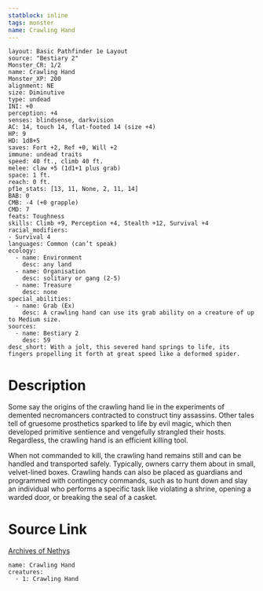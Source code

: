 ```yaml
---
statblock: inline
tags: monster
name: Crawling Hand
---
```

```statblock
layout: Basic Pathfinder 1e Layout
source: "Bestiary 2"
Monster_CR: 1/2
name: Crawling Hand
Monster_XP: 200
alignment: NE
size: Diminutive
type: undead
INI: +0
perception: +4
senses: blindsense, darkvision
AC: 14, touch 14, flat-footed 14 (size +4)
HP: 9
HD: 1d8+5
saves: Fort +2, Ref +0, Will +2
immune: undead traits
speed: 40 ft., climb 40 ft.
melee: claw +5 (1d1+1 plus grab)
space: 1 ft.
reach: 0 ft.
pf1e_stats: [13, 11, None, 2, 11, 14]
BAB: 0
CMB: -4 (+0 grapple)
CMD: 7
feats: Toughness
skills: Climb +9, Perception +4, Stealth +12, Survival +4
racial_modifiers:
- Survival 4
languages: Common (can’t speak)
ecology:
  - name: Environment
    desc: any land
  - name: Organisation
    desc: solitary or gang (2-5)
  - name: Treasure
    desc: none
special_abilities:
  - name: Grab (Ex)
    desc: A crawling hand can use its grab ability on a creature of up to Medium size.
sources:
  - name: Bestiary 2
    desc: 59
desc_short: With a jolt, this severed hand springs to life, its fingers propelling it forth at great speed like a deformed spider. 
```
# Description
Some say the origins of the crawling hand lie in the experiments of demented necromancers contracted to construct tiny assassins. Other tales tell of gruesome prosthetics sparked to life by evil magic, which then developed primitive sentience and vengefully strangled their hosts. Regardless, the crawling hand is an efficient killing tool. 

When not commanded to kill, the crawling hand remains still and can be handled and transported safely. Typically, owners carry them about in small, velvet-lined boxes. Crawling hands can also be placed as guardians and programmed with contingency commands, such as to hunt down and slay an individual who performs a specific task like violating a shrine, opening a warded door, or breaking the seal of a casket.
# Source Link
[Archives of Nethys](https://aonprd.com/MonsterDisplay.aspx?ItemName=Crawling%20Hand)
```encounter-table
name: Crawling Hand
creatures:
  - 1: Crawling Hand
```
